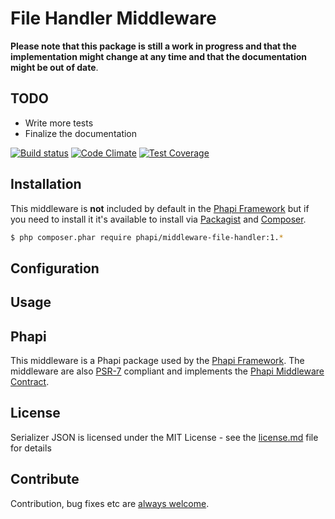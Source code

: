 # File Handler Middleware

**Please note that this package is still a work in progress and that the implementation might change at any time and that the documentation might be out of date**.

## TODO
- Write more tests
- Finalize the documentation


[![Build status](https://img.shields.io/travis/phapi/middleware-file-handler.svg?style=flat-square)](https://travis-ci.org/phapi/middleware-file-handler)
[![Code Climate](https://img.shields.io/codeclimate/github/phapi/middleware-file-handler.svg?style=flat-square)](https://codeclimate.com/github/phapi/middleware-file-handler)
[![Test Coverage](https://img.shields.io/codeclimate/coverage/github/phapi/middleware-file-handler.svg?style=flat-square)](https://codeclimate.com/github/phapi/middleware-file-handler/coverage)


## Installation
This middleware is **not** included by default in the [Phapi Framework](https://github.com/phapi/phapi-framework) but if you need to install it it's available to install via [Packagist](https://packagist.org) and [Composer](https://getcomposer.org).

```bash
$ php composer.phar require phapi/middleware-file-handler:1.*
```

## Configuration

## Usage

## Phapi
This middleware is a Phapi package used by the [Phapi Framework](https://github.com/phapi/phapi). The middleware are also [PSR-7](https://github.com/php-fig/http-message) compliant and implements the [Phapi Middleware Contract](https://github.com/phapi/contract).

## License
Serializer JSON is licensed under the MIT License - see the [license.md](https://github.com/phapi/middleware-file-handler/blob/master/license.md) file for details

## Contribute
Contribution, bug fixes etc are [always welcome](https://github.com/phapi/middleware-file-handler/issues/new).
